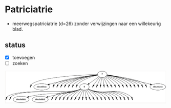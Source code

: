 # Patriciatrie
- meerwegspatriciatrie (d=26) zonder verwijzingen naar een willekeurig blad.

## status
- [x] toevoegen
- [ ] zoeken

![Patricia trie output](output.png)
